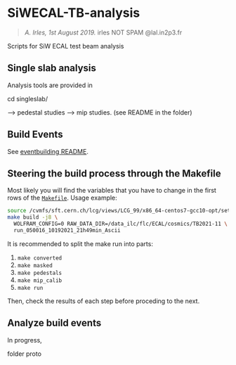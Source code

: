 # SiWECAL-TB-analysis

> _A. Irles, 1st August 2019._ irles NOT SPAM @lal.in2p3.fr

Scripts for SiW ECAL test beam analysis

## Single slab analysis

Analysis tools are provided in

cd singleslab/

--> pedestal studies
--> mip studies.
(see README in the folder)

## Build Events

See [eventbuilding README](eventbuilding/README.md).

## Steering the build process through the Makefile

Most likely you will find the variables that you have to change 
in the first rows of the [`Makefile`](Makefile).
Usage example:

```bash
source /cvmfs/sft.cern.ch/lcg/views/LCG_99/x86_64-centos7-gcc10-opt/setup.sh
make build -j8 \
  WOLFRAM_CONFIG=0 RAW_DATA_DIR=/data_ilc/flc/ECAL/cosmics/TB2021-11 \
  run_050016_10192021_21h49min_Ascii
```

It is recommended to split the make run into parts:

1. `make converted`
2. `make masked`
3. `make pedestals`
4. `make mip_calib`
5. `make run`

Then, check the results of each step before proceding to the next.


## Analyze build events

In progress,

folder proto